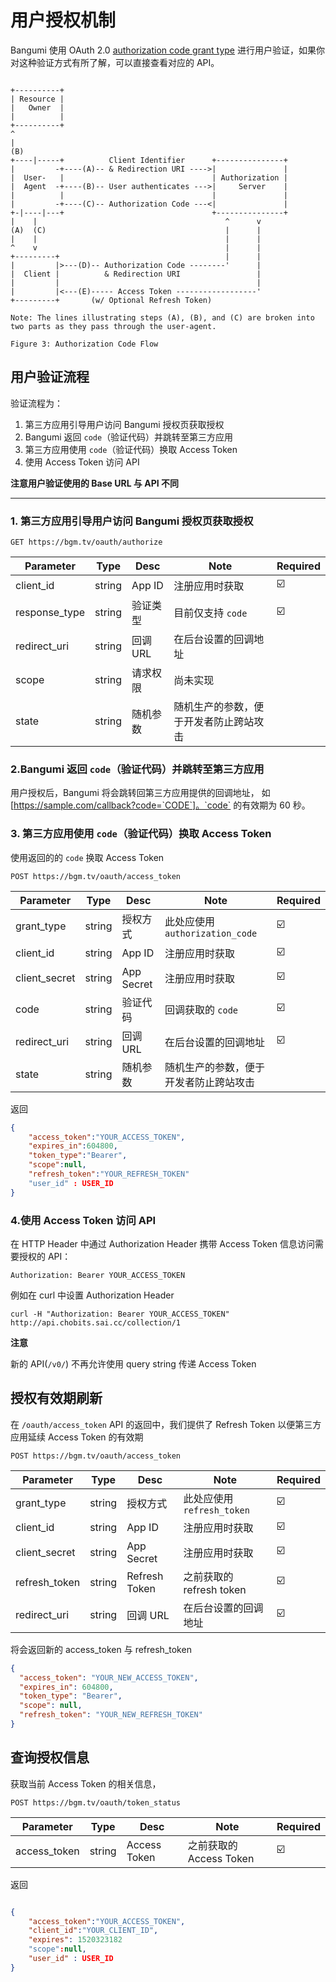 # 用户授权机制

Bangumi 使用 OAuth 2.0 [ authorization code grant type](https://tools.ietf.org/html/rfc6749#section-4.1) 进行用户验证，如果你对这种验证方式有所了解，可以直接查看对应的 API。

```

+----------+
| Resource |
|   Owner  |
|          |
+----------+
^
|
(B)
+----|-----+          Client Identifier      +---------------+
|         -+----(A)-- & Redirection URI ---->|               |
|  User-   |                                 | Authorization |
|  Agent  -+----(B)-- User authenticates --->|     Server    |
|          |                                 |               |
|         -+----(C)-- Authorization Code ---<|               |
+-|----|---+                                 +---------------+
|    |                                          ^      v
(A)  (C)                                        |      |
|    |                                          |      |
^    v                                          |      |
+---------+                                     |      |
|         |>---(D)-- Authorization Code --------'      |
|  Client |          & Redirection URI                 |
|         |                                            |
|         |<---(E)----- Access Token ------------------'
+---------+       (w/ Optional Refresh Token)

Note: The lines illustrating steps (A), (B), and (C) are broken into
two parts as they pass through the user-agent.

Figure 3: Authorization Code Flow
```

## 用户验证流程

验证流程为：

1. 第三方应用引导用户访问 Bangumi 授权页获取授权
2. Bangumi 返回 `code`（验证代码）并跳转至第三方应用
3. 第三方应用使用 `code`（验证代码）换取 Access Token
4. 使用 Access Token 访问 API

**注意用户验证使用的 Base URL 与 API 不同**

---

### 1. 第三方应用引导用户访问 Bangumi 授权页获取授权

```
GET https://bgm.tv/oauth/authorize
```

| Parameter     | Type   | Desc     | Note                                   | Required |
| ------------- | ------ | -------- | -------------------------------------- | -------- |
| client_id     | string | App ID   | 注册应用时获取                         | ☑️       |
| response_type | string | 验证类型 | 目前仅支持 `code`                      | ☑️       |
| redirect_uri  | string | 回调 URL | 在后台设置的回调地址                   |          |
| scope         | string | 请求权限 | 尚未实现                               |          |
| state         | string | 随机参数 | 随机生产的参数，便于开发者防止跨站攻击 |          |

### 2.Bangumi 返回 `code`（验证代码）并跳转至第三方应用

用户授权后，Bangumi 将会跳转回第三方应用提供的回调地址， 如 [https://sample.com/callback?code=`CODE`]。`code` 的有效期为 60 秒。

### 3. 第三方应用使用 `code`（验证代码）换取 Access Token

使用返回的的 `code` 换取 Access Token

```
POST https://bgm.tv/oauth/access_token
```

| Parameter     | Type   | Desc       | Note                                   | Required |
| ------------- | ------ | ---------- | -------------------------------------- | -------- |
| grant_type    | string | 授权方式   | 此处应使用 `authorization_code`        | ☑️       |
| client_id     | string | App ID     | 注册应用时获取                         | ☑️       |
| client_secret | string | App Secret | 注册应用时获取                         | ☑️       |
| code          | string | 验证代码   | 回调获取的 `code`                      | ☑️       |
| redirect_uri  | string | 回调 URL   | 在后台设置的回调地址                   | ☑️       |
| state         | string | 随机参数   | 随机生产的参数，便于开发者防止跨站攻击 |          |

返回

```json
{
    "access_token":"YOUR_ACCESS_TOKEN",
    "expires_in":604800,
    "token_type":"Bearer",
    "scope":null,
    "refresh_token":"YOUR_REFRESH_TOKEN"
    "user_id" : USER_ID
}
```

### 4.使用 Access Token 访问 API

在 HTTP Header 中通过 Authorization Header 携带 Access Token 信息访问需要授权的 API：

```
Authorization: Bearer YOUR_ACCESS_TOKEN
```

例如在 curl 中设置 Authorization Header

```
curl -H "Authorization: Bearer YOUR_ACCESS_TOKEN" http://api.chobits.sai.cc/collection/1
```

**注意**

新的 API(`/v0/`) 不再允许使用 query string 传递 Access Token

## 授权有效期刷新

在 `/oauth/access_token` API 的返回中，我们提供了 Refresh Token 以便第三方应用延续 Access Token 的有效期

```
POST https://bgm.tv/oauth/access_token
```

| Parameter     | Type   | Desc          | Note                       | Required |
| ------------- | ------ | ------------- | -------------------------- | -------- |
| grant_type    | string | 授权方式      | 此处应使用 `refresh_token` | ☑️       |
| client_id     | string | App ID        | 注册应用时获取             | ☑️       |
| client_secret | string | App Secret    | 注册应用时获取             | ☑️       |
| refresh_token | string | Refresh Token | 之前获取的 refresh token   | ☑️       |
| redirect_uri  | string | 回调 URL      | 在后台设置的回调地址       | ☑️       |

将会返回新的 access_token 与 refresh_token

```json
{
  "access_token": "YOUR_NEW_ACCESS_TOKEN",
  "expires_in": 604800,
  "token_type": "Bearer",
  "scope": null,
  "refresh_token": "YOUR_NEW_REFRESH_TOKEN"
}
```

## 查询授权信息

获取当前 Access Token 的相关信息，

```
POST https://bgm.tv/oauth/token_status
```

| Parameter    | Type   | Desc         | Note                    | Required |
| ------------ | ------ | ------------ | ----------------------- | -------- |
| access_token | string | Access Token | 之前获取的 Access Token | ☑️       |

返回

```json

{
    "access_token":"YOUR_ACCESS_TOKEN",
    "client_id":"YOUR_CLIENT_ID",
    "expires": 1520323182
    "scope":null,
    "user_id" : USER_ID
}
```
